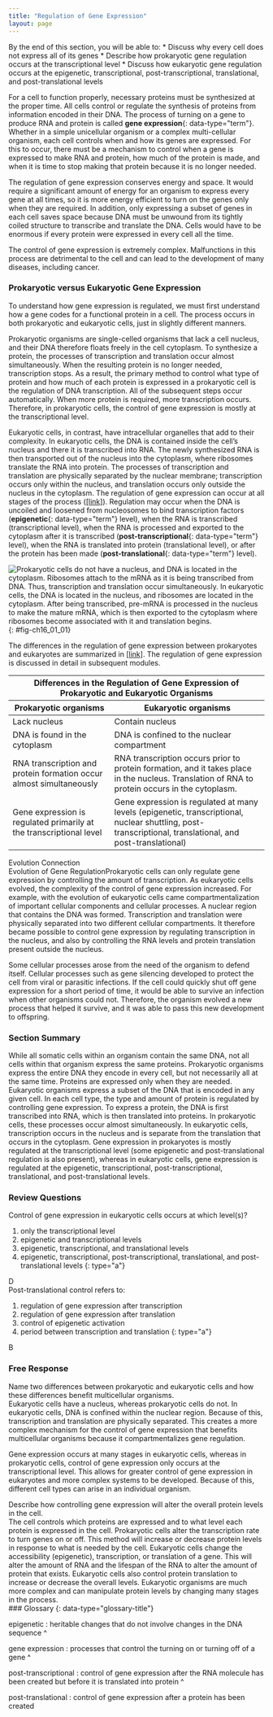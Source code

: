 ```yaml
---
title: "Regulation of Gene Expression"
layout: page
---
```



<div data-type="abstract" markdown="1">
By the end of this section, you will be able to:
* Discuss why every cell does not express all of its genes
* Describe how prokaryotic gene regulation occurs at the transcriptional level
* Discuss how eukaryotic gene regulation occurs at the epigenetic, transcriptional, post-transcriptional, translational, and post-translational levels

</div>

For a cell to function properly, necessary proteins must be synthesized at the proper time. All cells control or regulate the synthesis of proteins from information encoded in their DNA. The process of turning on a gene to produce RNA and protein is called **gene expression**{: data-type="term"}. Whether in a simple unicellular organism or a complex multi-cellular organism, each cell controls when and how its genes are expressed. For this to occur, there must be a mechanism to control when a gene is expressed to make RNA and protein, how much of the protein is made, and when it is time to stop making that protein because it is no longer needed.

The regulation of gene expression conserves energy and space. It would require a significant amount of energy for an organism to express every gene at all times, so it is more energy efficient to turn on the genes only when they are required. In addition, only expressing a subset of genes in each cell saves space because DNA must be unwound from its tightly coiled structure to transcribe and translate the DNA. Cells would have to be enormous if every protein were expressed in every cell all the time.

The control of gene expression is extremely complex. Malfunctions in this process are detrimental to the cell and can lead to the development of many diseases, including cancer.

### Prokaryotic versus Eukaryotic Gene Expression

To understand how gene expression is regulated, we must first understand how a gene codes for a functional protein in a cell. The process occurs in both prokaryotic and eukaryotic cells, just in slightly different manners.

Prokaryotic organisms are single-celled organisms that lack a cell nucleus, and their DNA therefore floats freely in the cell cytoplasm. To synthesize a protein, the processes of transcription and translation occur almost simultaneously. When the resulting protein is no longer needed, transcription stops. As a result, the primary method to control what type of protein and how much of each protein is expressed in a prokaryotic cell is the regulation of DNA transcription. All of the subsequent steps occur automatically. When more protein is required, more transcription occurs. Therefore, in prokaryotic cells, the control of gene expression is mostly at the transcriptional level.

Eukaryotic cells, in contrast, have intracellular organelles that add to their complexity. In eukaryotic cells, the DNA is contained inside the cell’s nucleus and there it is transcribed into RNA. The newly synthesized RNA is then transported out of the nucleus into the cytoplasm, where ribosomes translate the RNA into protein. The processes of transcription and translation are physically separated by the nuclear membrane; transcription occurs only within the nucleus, and translation occurs only outside the nucleus in the cytoplasm. The regulation of gene expression can occur at all stages of the process ([\[link\]](#fig-ch16_01_01)). Regulation may occur when the DNA is uncoiled and loosened from nucleosomes to bind transcription factors (**epigenetic**{: data-type="term"} level), when the RNA is transcribed (transcriptional level), when the RNA is processed and exported to the cytoplasm after it is transcribed (**post-transcriptional**{: data-type="term"} level), when the RNA is translated into protein (translational level), or after the protein has been made (**post-translational**{: data-type="term"} level).

 ![Prokaryotic cells do not have a nucleus, and DNA is located in the cytoplasm. Ribosomes attach to the mRNA as it is being transcribed from DNA. Thus, transcription and translation occur simultaneously. In eukaryotic cells, the DNA is located in the nucleus, and ribosomes are located in the cytoplasm. After being transcribed, pre-mRNA is processed in the nucleus to make the mature mRNA, which is then exported to the cytoplasm where ribosomes become associated with it and translation begins.](../resources/Figure_16_01_01.jpg "Prokaryotic transcription and translation occur simultaneously in the cytoplasm, and regulation occurs at the transcriptional level. Eukaryotic gene expression is regulated during transcription and RNA processing, which take place in the nucleus, and during protein translation, which takes place in the cytoplasm. Further regulation may occur through post-translational modifications of proteins."){: #fig-ch16_01_01}

The differences in the regulation of gene expression between prokaryotes and eukaryotes are summarized in [\[link\]](#tab-ch16_01_01). The regulation of gene expression is discussed in detail in subsequent modules.

<table id="tab-ch16_01_01" class=" " summary=""><thead>
                <tr><th colspan="2" data-align="left">Differences in the Regulation of Gene Expression of Prokaryotic and Eukaryotic Organisms</th></tr>
<tr><th data-align="center">Prokaryotic organisms</th><th data-align="center">Eukaryotic organisms</th></tr>
            </thead><tbody>
<tr><td>Lack nucleus</td><td>Contain nucleus</td></tr>
<tr><td>DNA is found in the cytoplasm</td><td>DNA is confined to the nuclear compartment</td></tr>
<tr><td>RNA transcription and protein formation occur almost simultaneously</td><td>RNA transcription occurs prior to protein formation, and it takes place in the nucleus. Translation of RNA to protein occurs in the cytoplasm.</td></tr>
<tr><td>Gene expression is regulated primarily at the transcriptional level</td><td>Gene expression is regulated at many levels (epigenetic, transcriptional, nuclear shuttling, post-transcriptional, translational, and post-translational)</td></tr>
            </tbody></table>

<div data-type="note" data-has-label="true" class="evolution" data-label="" markdown="1">
<div data-type="title">
Evolution Connection
</div>
<span data-type="title">Evolution of Gene Regulation</span>Prokaryotic cells can only regulate gene expression by controlling the amount of transcription. As eukaryotic cells evolved, the complexity of the control of gene expression increased. For example, with the evolution of eukaryotic cells came compartmentalization of important cellular components and cellular processes. A nuclear region that contains the DNA was formed. Transcription and translation were physically separated into two different cellular compartments. It therefore became possible to control gene expression by regulating transcription in the nucleus, and also by controlling the RNA levels and protein translation present outside the nucleus.

Some cellular processes arose from the need of the organism to defend itself. Cellular processes such as gene silencing developed to protect the cell from viral or parasitic infections. If the cell could quickly shut off gene expression for a short period of time, it would be able to survive an infection when other organisms could not. Therefore, the organism evolved a new process that helped it survive, and it was able to pass this new development to offspring.

</div>

### Section Summary

While all somatic cells within an organism contain the same DNA, not all cells within that organism express the same proteins. Prokaryotic organisms express the entire DNA they encode in every cell, but not necessarily all at the same time. Proteins are expressed only when they are needed. Eukaryotic organisms express a subset of the DNA that is encoded in any given cell. In each cell type, the type and amount of protein is regulated by controlling gene expression. To express a protein, the DNA is first transcribed into RNA, which is then translated into proteins. In prokaryotic cells, these processes occur almost simultaneously. In eukaryotic cells, transcription occurs in the nucleus and is separate from the translation that occurs in the cytoplasm. Gene expression in prokaryotes is mostly regulated at the transcriptional level (some epigenetic and post-translational regulation is also present), whereas in eukaryotic cells, gene expression is regulated at the epigenetic, transcriptional, post-transcriptional, translational, and post-translational levels.

### Review Questions

<div data-type="exercise">
<div data-type="problem" markdown="1">
Control of gene expression in eukaryotic cells occurs at which level(s)?

1.  only the transcriptional level
2.  epigenetic and transcriptional levels
3.  epigenetic, transcriptional, and translational levels
4.  epigenetic, transcriptional, post-transcriptional, translational, and post-translational levels
{: type="a"}

</div>
<div data-type="solution" markdown="1">
D

</div>
</div>

<div data-type="exercise">
<div data-type="problem" markdown="1">
Post-translational control refers to:

1.  regulation of gene expression after transcription
2.  regulation of gene expression after translation
3.  control of epigenetic activation
4.  period between transcription and translation
{: type="a"}

</div>
<div data-type="solution" markdown="1">
B

</div>
</div>

### Free Response

<div data-type="exercise">
<div data-type="problem" markdown="1">
Name two differences between prokaryotic and eukaryotic cells and how these differences benefit multicellular organisms.

</div>
<div data-type="solution" markdown="1">
Eukaryotic cells have a nucleus, whereas prokaryotic cells do not. In eukaryotic cells, DNA is confined within the nuclear region. Because of this, transcription and translation are physically separated. This creates a more complex mechanism for the control of gene expression that benefits multicellular organisms because it compartmentalizes gene regulation.

Gene expression occurs at many stages in eukaryotic cells, whereas in prokaryotic cells, control of gene expression only occurs at the transcriptional level. This allows for greater control of gene expression in eukaryotes and more complex systems to be developed. Because of this, different cell types can arise in an individual organism.

</div>
</div>

<div data-type="exercise">
<div data-type="problem" markdown="1">
Describe how controlling gene expression will alter the overall protein levels in the cell.

</div>
<div data-type="solution" markdown="1">
The cell controls which proteins are expressed and to what level each protein is expressed in the cell. Prokaryotic cells alter the transcription rate to turn genes on or off. This method will increase or decrease protein levels in response to what is needed by the cell. Eukaryotic cells change the accessibility (epigenetic), transcription, or translation of a gene. This will alter the amount of RNA and the lifespan of the RNA to alter the amount of protein that exists. Eukaryotic cells also control protein translation to increase or decrease the overall levels. Eukaryotic organisms are much more complex and can manipulate protein levels by changing many stages in the process.

</div>
</div>

<div data-type="glossary" markdown="1">
### Glossary
{: data-type="glossary-title"}

epigenetic
: heritable changes that do not involve changes in the DNA sequence
^

gene expression
: processes that control the turning on or turning off of a gene
^

post-transcriptional
: control of gene expression after the RNA molecule has been created but before it is translated into protein
^

post-translational
: control of gene expression after a protein has been created

</div>

